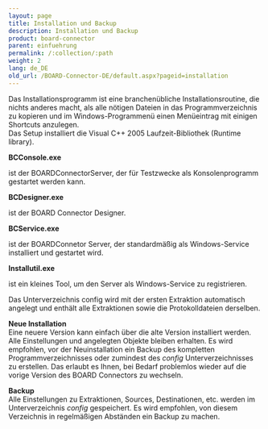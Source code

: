 ```yaml
---
layout: page
title: Installation und Backup
description: Installation und Backup
product: board-connector
parent: einfuehrung
permalink: /:collection/:path
weight: 2
lang: de_DE
old_url: /BOARD-Connector-DE/default.aspx?pageid=installation
---
```


Das Installationsprogramm ist eine branchenübliche Installationsroutine, die nichts anderes macht, als alle nötigen  Dateien in das Programmverzeichnis zu kopieren und im Windows-Programmenü einen Menüeintrag mit einigen Shortcuts anzulegen.<br>
Das Setup installiert die Visual C++ 2005 Laufzeit-Bibliothek (Runtime library).  

**BCConsole.exe**

ist der BOARDConnectorServer, der für Testzwecke als Konsolenprogramm gestartet werden kann.

**BCDesigner.exe**

ist der BOARD Connector Designer.

**BCService.exe**

ist der BOARDConnetor Server, der standardmäßig als Windows-Service installiert und gestartet wird.


**Installutil.exe**

ist ein kleines Tool, um den Server als Windows-Service zu registrieren.

Das Unterverzeichnis config wird mit der ersten Extraktion automatisch angelegt und enthält alle Extraktionen sowie die Protokolldateien derselben. 


**Neue Installation**<br>
Eine neuere Version kann einfach über die alte Version installiert werden. Alle Einstellungen und angelegten Objekte bleiben erhalten. Es wird empfohlen, vor der Neuinstallation ein Backup des kompletten Programmverzeichnisses oder zumindest des *config* Unterverzeichnisses zu erstellen. Das erlaubt es Ihnen, bei Bedarf problemlos wieder auf die vorige Version des BOARD Connectors zu wechseln.


**Backup**<br>
Alle Einstellungen zu Extraktionen, Sources, Destinationen, etc. werden im Unterverzeichnis *config* gespeichert. Es wird empfohlen, von diesem Verzeichnis in regelmäßigen Abständen ein Backup zu machen.